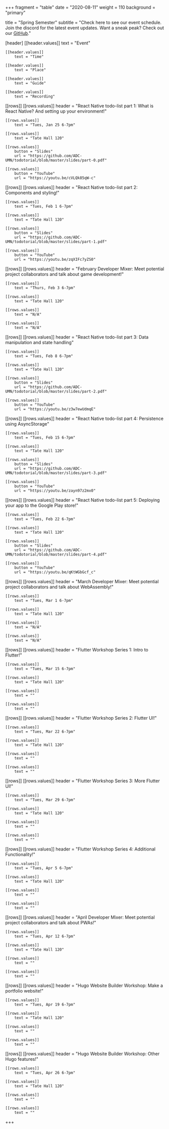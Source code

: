 +++
fragment = "table"
date = "2020-08-11"
weight = 110
background = "primary"

title = "Spring Semester"
subtitle = "Check here to see our event schedule. Join the discord for the latest event updates. Want a sneak peak? Check out our [GitHub](https://github.com/ADC-UMN)."

[header]
    [[header.values]]
        text = "Event"

    [[header.values]]
        text = "Time"

    [[header.values]]
        text = "Place"

    [[header.values]]
        text = "Guide"

    [[header.values]]
        text = "Recording"

[[rows]]
    [[rows.values]]
        header = "React Native todo-list part 1: What is React Native? And setting up your environment!"

    [[rows.values]]
        text = "Tues, Jan 25 6-7pm"

    [[rows.values]]
        text = "Tate Hall 120"
    
    [[rows.values]]
        button = "Slides"
        url = "https://github.com/ADC-UMN/todotorial/blob/master/slides/part-0.pdf"

    [[rows.values]]
        button = "YouTube"
        url = "https://youtu.be/cVLQk85qW-c"

[[rows]]
    [[rows.values]]
        header = "React Native todo-list part 2: Components and styling!"

    [[rows.values]]
        text = "Tues, Feb 1 6-7pm"

    [[rows.values]]
        text = "Tate Hall 120"
    
    [[rows.values]]
        button = "Slides"
        url = "https://github.com/ADC-UMN/todotorial/blob/master/slides/part-1.pdf"

    [[rows.values]]
        button = "YouTube"
        url = "https://youtu.be/zqXIFc7yZS0"

[[rows]]
    [[rows.values]]
        header = "February Developer Mixer: Meet potential project collaborators and talk about game development!"

    [[rows.values]]
        text = "Thurs, Feb 3 6-7pm"

    [[rows.values]]
        text = "Tate Hall 120"
    
    [[rows.values]]
        text = "N/A"

    [[rows.values]]
        text = "N/A"

[[rows]]
    [[rows.values]]
        header = "React Native todo-list part 3: Data manipulation and state handling"

    [[rows.values]]
        text = "Tues, Feb 8 6-7pm"

    [[rows.values]]
        text = "Tate Hall 120"
    
    [[rows.values]]
        button = "Slides"
        url = "https://github.com/ADC-UMN/todotorial/blob/master/slides/part-2.pdf"

    [[rows.values]]
        button = "YouTube"
        url = "https://youtu.be/z3w7ewUdmqE"

[[rows]]
    [[rows.values]]
        header = "React Native todo-list part 4: Persistence using AsyncStorage"

    [[rows.values]]
        text = "Tues, Feb 15 6-7pm"

    [[rows.values]]
        text = "Tate Hall 120"
    
    [[rows.values]]
        button = "Slides"
        url = "https://github.com/ADC-UMN/todotorial/blob/master/slides/part-3.pdf"

    [[rows.values]]
        button = "YouTube"
        url = "https://youtu.be/zayn97z2mx0"

[[rows]]
    [[rows.values]]
        header = "React Native todo-list part 5: Deploying your app to the Google Play store!"

    [[rows.values]]
        text = "Tues, Feb 22 6-7pm"

    [[rows.values]]
        text = "Tate Hall 120"
    
    [[rows.values]]
        button = "Slides"
        url = "https://github.com/ADC-UMN/todotorial/blob/master/slides/part-4.pdf"

    [[rows.values]]
        button = "YouTube"
        url = "https://youtu.be/qKtWGbGcf_c"

[[rows]]
    [[rows.values]]
        header = "March Developer Mixer: Meet potential project collaborators and talk about WebAssembly!"

    [[rows.values]]
        text = "Tues, Mar 1 6-7pm"

    [[rows.values]]
        text = "Tate Hall 120"
    
    [[rows.values]]
        text = "N/A"

    [[rows.values]]
        text = "N/A"

[[rows]]
    [[rows.values]]
        header = "Flutter Workshop Series 1: Intro to Flutter!"

    [[rows.values]]
        text = "Tues, Mar 15 6-7pm"

    [[rows.values]]
        text = "Tate Hall 120"
    
    [[rows.values]]
        text = ""

    [[rows.values]]
        text = ""

[[rows]]
    [[rows.values]]
        header = "Flutter Workshop Series 2: Flutter UI!"

    [[rows.values]]
        text = "Tues, Mar 22 6-7pm"

    [[rows.values]]
        text = "Tate Hall 120"
    
    [[rows.values]]
        text = ""

    [[rows.values]]
        text = ""

[[rows]]
    [[rows.values]]
        header = "Flutter Workshop Series 3: More Flutter UI!"

    [[rows.values]]
        text = "Tues, Mar 29 6-7pm"

    [[rows.values]]
        text = "Tate Hall 120"
    
    [[rows.values]]
        text = ""

    [[rows.values]]
        text = ""

[[rows]]
    [[rows.values]]
        header = "Flutter Workshop Series 4: Additional Functionality!"

    [[rows.values]]
        text = "Tues, Apr 5 6-7pm"

    [[rows.values]]
        text = "Tate Hall 120"
    
    [[rows.values]]
        text = ""

    [[rows.values]]
        text = ""

[[rows]]
    [[rows.values]]
        header = "April Developer Mixer: Meet potential project collaborators and talk about PWAs!"

    [[rows.values]]
        text = "Tues, Apr 12 6-7pm"

    [[rows.values]]
        text = "Tate Hall 120"
    
    [[rows.values]]
        text = ""

    [[rows.values]]
        text = ""

[[rows]]
    [[rows.values]]
        header = "Hugo Website Builder Workshop: Make a portfolio website!"

    [[rows.values]]
        text = "Tues, Apr 19 6-7pm"

    [[rows.values]]
        text = "Tate Hall 120"
    
    [[rows.values]]
        text = ""

    [[rows.values]]
        text = ""

[[rows]]
    [[rows.values]]
        header = "Hugo Website Builder Workshop: Other Hugo features!"

    [[rows.values]]
        text = "Tues, Apr 26 6-7pm"

    [[rows.values]]
        text = "Tate Hall 120"
    
    [[rows.values]]
        text = ""

    [[rows.values]]
        text = ""
+++